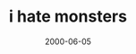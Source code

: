 ---
layout: base.njk
title : 'i hate monsters' 
view_title : 'i hate monsters' 
year : '2000' 
date : '2000-06-05' 
img_file : '/drawing/hatemonster.png' 
html_file : 'hatemons' 
next_html : 'something.html' 
year_order : '373' 
permalink : "title/{{html_file}}.html"
---